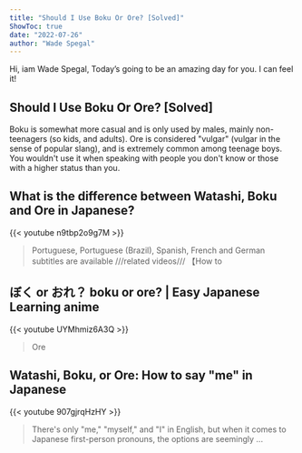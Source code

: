 ```yaml
---
title: "Should I Use Boku Or Ore? [Solved]"
ShowToc: true 
date: "2022-07-26"
author: "Wade Spegal" 
---
```


Hi, iam Wade Spegal, Today’s going to be an amazing day for you. I can feel it!
## Should I Use Boku Or Ore? [Solved]
Boku is somewhat more casual and is only used by males, mainly non-teenagers (so kids, and adults). Ore is considered "vulgar" (vulgar in the sense of popular slang), and is extremely common among teenage boys. You wouldn't use it when speaking with people you don't know or those with a higher status than you.

## What is the difference between Watashi, Boku and Ore in Japanese?
{{< youtube n9tbp2o9g7M >}}
>Portuguese, Portuguese (Brazil), Spanish, French and German subtitles are available ///related videos/// 【How to 

## ぼく or おれ？ boku or ore? | Easy Japanese Learning anime
{{< youtube UYMhmiz6A3Q >}}
>Ore

## Watashi, Boku, or Ore: How to say "me" in Japanese
{{< youtube 907gjrqHzHY >}}
>There's only "me," "myself," and "I" in English, but when it comes to Japanese first-person pronouns, the options are seemingly ...

